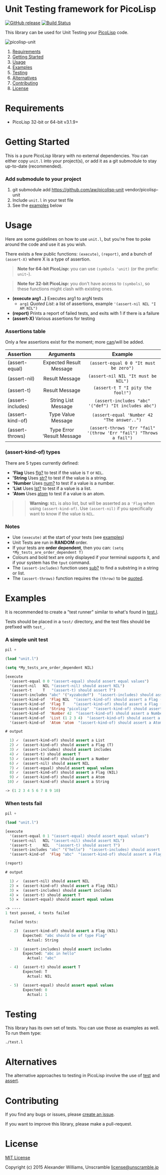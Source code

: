 # Unit Testing framework for PicoLisp

[![GitHub release](https://img.shields.io/github/release/aw/picolisp-unit.svg)](https://github.com/aw/picolisp-unit) [![Build Status](https://travis-ci.org/aw/picolisp-unit.svg?branch=master)](https://travis-ci.org/aw/picolisp-unit)

This library can be used for Unit Testing your [PicoLisp](http://picolisp.com/) code.

![picolisp-unit](https://cloud.githubusercontent.com/assets/153401/6712097/b1b77e14-cd82-11e4-9603-cae666b8655d.png)

  1. [Requirements](#requirements)
  2. [Getting Started](#getting-started)
  3. [Usage](#usage)
  4. [Examples](#examples)
  5. [Testing](#testing)
  6. [Alternatives](#alternatives)  
  7. [Contributing](#contributing)
  8. [License](#license)

# Requirements

  * PicoLisp 32-bit or 64-bit v3.1.9+

# Getting Started

This is a pure PicoLisp library with no external dependencies. You can either copy `unit.l` into your project(s), or add it as a git submodule to stay up-to-date (recommended).

### Add submodule to your project

  1. git submodule add https://github.com/aw/picolisp-unit vendor/picolisp-unit
  2. Include `unit.l` in your test file
  3. See the [examples](#examples) below

# Usage

Here are some guidelines on how to use `unit.l`, but you're free to poke around the code and use it as you wish.

There exists a few public functions: `(execute)`, `(report)`, and a bunch of `(assert-X)` where X is a type of assertion.

> **Note for 64-bit PicoLisp:** you can use `(symbols 'unit)` (or the prefix: `unit~`).

> **Note for 32-bit PicoLisp:** you don't have access to `(symbols)`, so these functions might clash with existing ones.

  * **(execute arg1 ..)** Executes arg1 to argN tests
    - `arg1` _Quoted List_: a list of assertions, example `'(assert-nil NIL "I AM NIL")`
  * **(report)** Prints a report of failed tests, and exits with 1 if there is a failure
  * **(assert-X)** Various assertions for testing

### Assertions table

Only a few assertions exist for the moment; more [can](#contributing)/will be added.

| Assertion | Arguments | Example |
| :----------| :---------: | :-------: |
| (assert-equal) | Expected Result Message | `(assert-equal 0 0 "It must be zero")` |
| (assert-nil) | Result Message | `(assert-nil NIL "It must be NIL")` |
| (assert-t) | Result Message | `(assert-t T "I pity the fool!")` |
| (assert-includes) | String List Message | `(assert-includes "abc" '("def") "It includes abc")` |
| (assert-kind-of) | Type Value Message | `(assert-equal 'Number 42 "The answer..")` |
| (assert-throws) | Type Error 'Result Message | `(assert-throws 'Err "fail" '(throw 'Err "fail") "Throws a fail")` |

### (assert-kind-of) types

There are 5 types currently defined:

* **'Flag** Uses [flg?](http://software-lab.de/doc/refF.html#flg?) to test if the value is `T` or `NIL`.
* **'String** Uses [str?](http://software-lab.de/doc/refS.html#str?) to test if the value is a string.
* **'Number** Uses [num?](http://software-lab.de/doc/refN.html#num?) to test if a value is a number.
* **'List** Uses [lst?](http://software-lab.de/doc/refL.html#lst?) to test if a value is a list.
* **'Atom** Uses [atom](http://software-lab.de/doc/refA.html#atom) to test if a value is an atom.

>> **Warning:** `NIL` is also list, but will be asserted as a `'Flag` when using `(assert-kind-of)`. Use `(assert-nil)` if you specifically want to know if the value is `NIL`.

### Notes

  * Use `(execute)` at the start of your tests (see [examples](#examples))
  * Unit Tests are run in **RANDOM** order.
  * If your tests are **order dependent**, then you can: `(setq *My_tests_are_order_dependent T)`
  * Colours and bold text are only displayed if your terminal supports it, and if your system has the `tput` command.
  * The `(assert-includes)` function uses [sub?](http://software-lab.de/doc/refS.html#sub?) to find a substring in a string or list.
  * The `(assert-throws)` function requires the `(throw)` to be [quoted](http://software-lab.de/doc/refQ.html#quote).

# Examples

It is recommended to create a "test runner" similar to what's found in [test.l](https://github.com/aw/picolisp-unit/blob/master/test.l).

Tests should be placed in a `test/` directory, and the test files should be prefixed with `test_`.

### A simple unit test

```lisp
pil +

(load "unit.l")

(setq *My_tests_are_order_dependent NIL)

[execute
  '(assert-equal 0 0 "(assert-equal) should assert equal values")
  '(assert-nil   NIL "(assert-nil) should assert NIL")
  '(assert-t     T   "(assert-t) should assert T")
  '(assert-includes "abc" '("xyzabcdef")  "(assert-includes) should assert includes")
  '(assert-kind-of  'Flag NIL  "(assert-kind-of) should assert a Flag (NIL)")
  '(assert-kind-of  'Flag T    "(assert-kind-of) should assert a Flag (T)")
  '(assert-kind-of  'String "picolisp"  "(assert-kind-of) should assert a String")
  '(assert-kind-of  'Number 42  "(assert-kind-of) should assert a Number")
  '(assert-kind-of  'List (1 2 3 4)  "(assert-kind-of) should assert a List")
  '(assert-kind-of  'Atom 'atom  "(assert-kind-of) should assert a Atom") ]

# output

  1) ✓  (assert-kind-of) should assert a List
  2) ✓  (assert-kind-of) should assert a Flag (T)
  3) ✓  (assert-includes) should assert includes
  4) ✓  (assert-t) should assert T
  5) ✓  (assert-kind-of) should assert a Number
  6) ✓  (assert-nil) should assert NIL
  7) ✓  (assert-equal) should assert equal values
  8) ✓  (assert-kind-of) should assert a Flag (NIL)
  9) ✓  (assert-kind-of) should assert a Atom
 10) ✓  (assert-kind-of) should assert a String

-> (1 2 3 4 5 6 7 8 9 10)
```

### When tests fail

```lisp
pil +

(load "unit.l")

[execute
  '(assert-equal 0 1 "(assert-equal) should assert equal values")
  '(assert-nil   NIL "(assert-nil) should assert NIL")
  '(assert-t     NIL   "(assert-t) should assert T")
  '(assert-includes "abc" '("hello")  "(assert-includes) should assert includes")
  '(assert-kind-of  'Flag "abc"  "(assert-kind-of) should assert a Flag (NIL)") ]

(report)

# output

  1) ✓  (assert-nil) should assert NIL
  2) ✕  (assert-kind-of) should assert a Flag (NIL)
  3) ✕  (assert-includes) should assert includes
  4) ✕  (assert-t) should assert T
  5) ✕  (assert-equal) should assert equal values

-> ----
1 test passed, 4 tests failed

  Failed tests: 

  - 2)  (assert-kind-of) should assert a Flag (NIL)
        Expected: "abc should be of type Flag"
          Actual: String

  - 3)  (assert-includes) should assert includes
        Expected: "abc in hello"
          Actual: "abc"

  - 4)  (assert-t) should assert T
        Expected: T
          Actual: NIL

  - 5)  (assert-equal) should assert equal values
        Expected: 0
          Actual: 1
```

# Testing

This library has its own set of tests. You can use those as examples as well. To run them type:

    ./test.l

# Alternatives

The alternative approaches to testing in PicoLisp involve the use of [test](http://software-lab.de/doc/refT.html#test) and [assert](http://software-lab.de/doc/refA.html#assert).

# Contributing

If you find any bugs or issues, please [create an issue](https://github.com/aw/picolisp-unit/issues/new).

If you want to improve this library, please make a pull-request.

# License

[MIT License](LICENSE)

Copyright (c) 2015 Alexander Williams, Unscramble <license@unscramble.jp>
